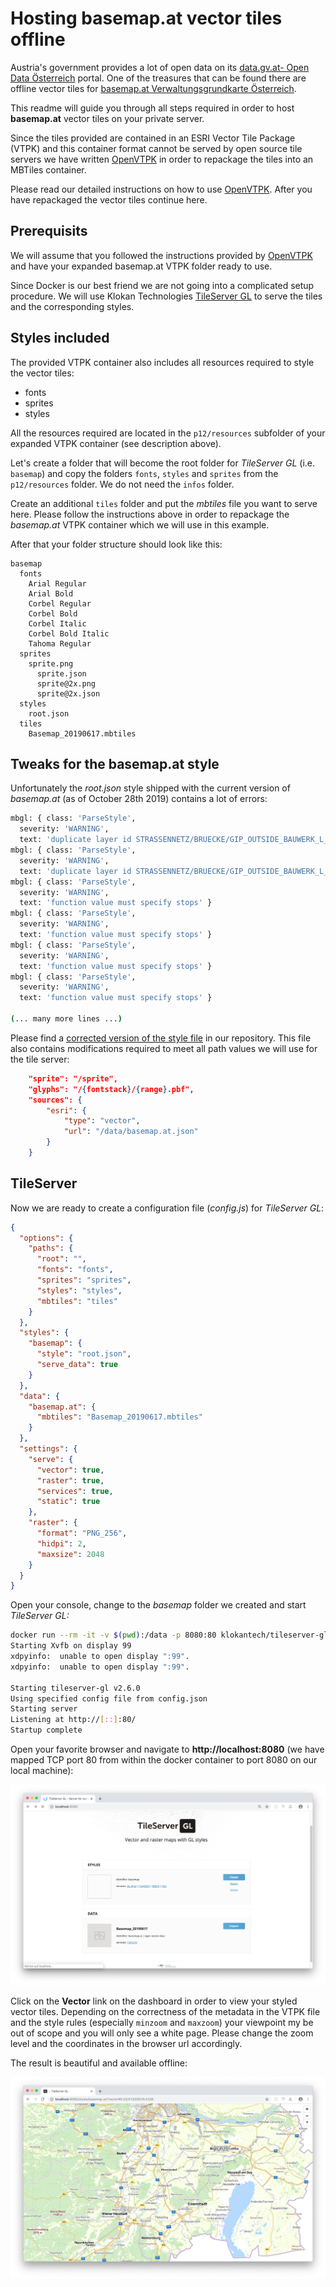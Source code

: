 # Hosting basemap.at vector tiles offline
Austria's government provides a lot of open data on its [data.gv.at- Open Data Österreich](https://www.data.gv.at) portal. One of the treasures that can be found there are offline vector tiles for [basemap.at Verwaltungsgrundkarte Österreich](https://www.data.gv.at/katalog/dataset/b694010f-992a-4d8e-b4ab-b20d0f037ff0). 

This readme will guide you through all steps required in order to host __basemap.at__ vector tiles on your private server.

Since the tiles provided are contained in an ESRI Vector Tile Package (VTPK) and this container format cannot be served by open source tile servers we have written [OpenVTPK](https://github.com/syncpoint/openvtpk) in order to repackage the tiles into an MBTiles container.

Please read our detailed instructions on how to use [OpenVTPK](https://github.com/syncpoint/openvtpk). After you have repackaged the vector tiles continue here.

## Prerequisits

We will assume that you followed the instructions provided by [OpenVTPK](https://github.com/syncpoint/openvtpk) and have your expanded basemap.at VTPK folder ready to use.

Since Docker is our best friend we are not going into a complicated setup procedure. We will use Klokan Technologies [TileServer GL](https://tileserver.readthedocs.io/en/latest/) to serve the tiles and the corresponding styles. 

## Styles included

The provided VTPK container also includes all resources required to style the vector tiles:
* fonts
* sprites
* styles 

All the resources required are located in the ```p12/resources``` subfolder of your expanded VTPK container (see description above).

Let's create a folder that will become the root folder for _TileServer GL_ (i.e. ```basemap```) and copy the folders ```fonts```, ```styles``` and ```sprites``` from the ```p12/resources``` folder. We do not need the ```infos``` folder. 

Create an additional ```tiles``` folder and put the _mbtiles_ file you want to serve here. Please follow the instructions above in order to repackage the _basemap.at_ VTPK container which we will use in this example.

After that your folder structure should look like this:

```
basemap
  fonts
    Arial Regular
    Arial Bold
    Corbel Regular
    Corbel Bold
    Corbel Italic
    Corbel Bold Italic
    Tahoma Regular
  sprites
    sprite.png
      sprite.json
      sprite@2x.png
      sprite@2x.json
  styles
    root.json
  tiles
    Basemap_20190617.mbtiles
```

## Tweaks for the basemap.at style
Unfortunately the _root.json_ style shipped with the current version of _basemap.at_ (as of October 28th 2019) contains a lot of errors:

```bash
mbgl: { class: 'ParseStyle',
  severity: 'WARNING',
  text: 'duplicate layer id STRASSENNETZ/BRUECKE/GIP_OUTSIDE_BAUWERK_L_BRÜCKE/112111/1' }
mbgl: { class: 'ParseStyle',
  severity: 'WARNING',
  text: 'duplicate layer id STRASSENNETZ/BRUECKE/GIP_OUTSIDE_BAUWERK_L_BRÜCKE/112111/0' }
mbgl: { class: 'ParseStyle',
  severity: 'WARNING',
  text: 'function value must specify stops' }
mbgl: { class: 'ParseStyle',
  severity: 'WARNING',
  text: 'function value must specify stops' }
mbgl: { class: 'ParseStyle',
  severity: 'WARNING',
  text: 'function value must specify stops' }
mbgl: { class: 'ParseStyle',
  severity: 'WARNING',
  text: 'function value must specify stops' }

(... many more lines ...) 
```

Please find a [corrected version of the style file](styles/root.json) in our repository. This file also contains modifications required to meet all path values we will use for the tile server:

```JSON
    "sprite": "/sprite",
    "glyphs": "/{fontstack}/{range}.pbf",
    "sources": {
        "esri": {
            "type": "vector",
            "url": "/data/basemap.at.json"
        }
    }
```

## TileServer

Now we are ready to create a configuration file (_config.js_) for _TileServer GL_:

```JSON
{
  "options": {
    "paths": {
      "root": "",
      "fonts": "fonts",
      "sprites": "sprites",
      "styles": "styles",
      "mbtiles": "tiles"
    }
  },
  "styles": {
    "basemap": {
      "style": "root.json",
      "serve_data": true
    }
  },
  "data": {
    "basemap.at": {
      "mbtiles": "Basemap_20190617.mbtiles"
    }
  },
  "settings": {
    "serve": {
      "vector": true,
      "raster": true,
      "services": true,
      "static": true
    },
    "raster": {
      "format": "PNG_256",
      "hidpi": 2,
      "maxsize": 2048
    }
  }
}
```




Open your console, change to the _basemap_ folder we created and start _TileServer GL:_

```bash
docker run --rm -it -v $(pwd):/data -p 8080:80 klokantech/tileserver-gl
Starting Xvfb on display 99
xdpyinfo:  unable to open display ":99".
xdpyinfo:  unable to open display ":99".

Starting tileserver-gl v2.6.0
Using specified config file from config.json
Starting server
Listening at http://[::]:80/
Startup complete
```

Open your favorite browser and navigate to __http://localhost:8080__ (we have mapped TCP port 80 from within the docker container to port 8080 on our local machine):

![TileServer GL Dashboard](images/tileserver-gl.png)

Click on the __Vector__ link on the dashboard in order to view your styled vector tiles. Depending on the correctness of the metadata in the VTPK file and the style rules (especially ```minzoom``` and ```maxzoom```) your viewpoint my be out of scope and you will only see a white page. Please change the zoom level and the coordinates in the browser url accordingly.

The result is beautiful and available offline:

![styled basemap](images/styled-basemap.jpg)
